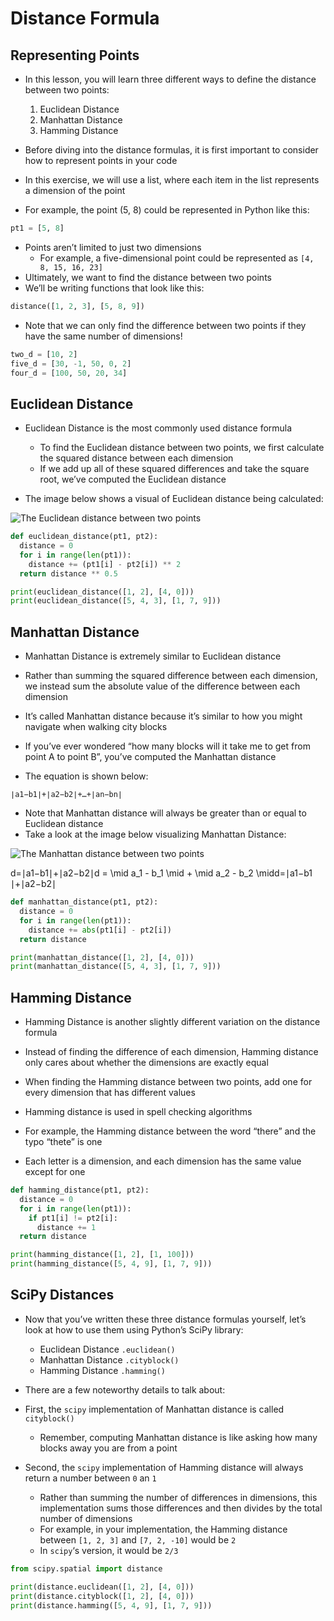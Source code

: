 # Distance Formula

## Representing Points
- In this lesson, you will learn three different ways to define the distance between two points:
    1. Euclidean Distance
    2. Manhattan Distance
    3. Hamming Distance
- Before diving into the distance formulas, it is first important to consider how to represent points in your code

- In this exercise, we will use a list, where each item in the list represents a dimension of the point
- For example, the point (5, 8) could be represented in Python like this:
```python
pt1 = [5, 8]
```
- Points aren’t limited to just two dimensions
    - For example, a five-dimensional point could be represented as `[4, 8, 15, 16, 23]`
- Ultimately, we want to find the distance between two points
- We’ll be writing functions that look like this:
```python
distance([1, 2, 3], [5, 8, 9])
```
- Note that we can only find the difference between two points if they have the same number of dimensions!
```python
two_d = [10, 2]
five_d = [30, -1, 50, 0, 2]
four_d = [100, 50, 20, 34]
```

## Euclidean Distance
- Euclidean Distance is the most commonly used distance formula
    - To find the Euclidean distance between two points, we first calculate the squared distance between each dimension
    - If we add up all of these squared differences and take the square root, we’ve computed the Euclidean distance

- The image below shows a visual of Euclidean distance being calculated:

![The Euclidean distance between two points](https://content.codecademy.com/programs/machine-learning/distance-formula/euclidean.svg)

```python
def euclidean_distance(pt1, pt2):
  distance = 0
  for i in range(len(pt1)):
    distance += (pt1[i] - pt2[i]) ** 2
  return distance ** 0.5

print(euclidean_distance([1, 2], [4, 0]))
print(euclidean_distance([5, 4, 3], [1, 7, 9]))
```
## Manhattan Distance
- Manhattan Distance is extremely similar to Euclidean distance
- Rather than summing the squared difference between each dimension, we instead sum the absolute value of the difference between each dimension
- It’s called Manhattan distance because it’s similar to how you might navigate when walking city blocks
- If you’ve ever wondered “how many blocks will it take me to get from point A to point B”, you’ve computed the Manhattan distance

- The equation is shown below:
```
∣a1−b1∣+∣a2−b2∣+…+∣an−bn∣
```
- Note that Manhattan distance will always be greater than or equal to Euclidean distance
- Take a look at the image below visualizing Manhattan Distance:

![The Manhattan distance between two points](https://content.codecademy.com/programs/machine-learning/distance-formula/manhattan.svg)

d=∣a1−b1∣+∣a2−b2∣d = \mid a_1 - b_1 \mid + \mid a_2 - b_2 \midd=∣a1​−b1​∣+∣a2​−b2​∣
```python
def manhattan_distance(pt1, pt2):
  distance = 0
  for i in range(len(pt1)):
    distance += abs(pt1[i] - pt2[i])
  return distance

print(manhattan_distance([1, 2], [4, 0]))
print(manhattan_distance([5, 4, 3], [1, 7, 9]))
```

## Hamming Distance
- Hamming Distance is another slightly different variation on the distance formula
- Instead of finding the difference of each dimension, Hamming distance only cares about whether the dimensions are exactly equal
- When finding the Hamming distance between two points, add one for every dimension that has different values

- Hamming distance is used in spell checking algorithms
- For example, the Hamming distance between the word “there” and the typo “thete” is one
- Each letter is a dimension, and each dimension has the same value except for one

```python
def hamming_distance(pt1, pt2):
  distance = 0
  for i in range(len(pt1)):
    if pt1[i] != pt2[i]:
      distance += 1
  return distance

print(hamming_distance([1, 2], [1, 100]))
print(hamming_distance([5, 4, 9], [1, 7, 9]))
```

## SciPy Distances
- Now that you’ve written these three distance formulas yourself, let’s look at how to use them using Python’s SciPy library:
    - Euclidean Distance `.euclidean()`
    - Manhattan Distance `.cityblock()`
    - Hamming Distance `.hamming()`
- There are a few noteworthy details to talk about:
- First, the `scipy` implementation of Manhattan distance is called `cityblock()`
    - Remember, computing Manhattan distance is like asking how many blocks away you are from a point

- Second, the `scipy` implementation of Hamming distance will always return a number between `0` an `1`
    - Rather than summing the number of differences in dimensions, this implementation sums those differences and then divides by the total number of dimensions
    - For example, in your implementation, the Hamming distance between `[1, 2, 3]` and `[7, 2, -10]` would be `2`
    - In `scipy`‘s version, it would be `2/3`
```python
from scipy.spatial import distance

print(distance.euclidean([1, 2], [4, 0]))
print(distance.cityblock([1, 2], [4, 0]))
print(distance.hamming([5, 4, 9], [1, 7, 9]))
```
